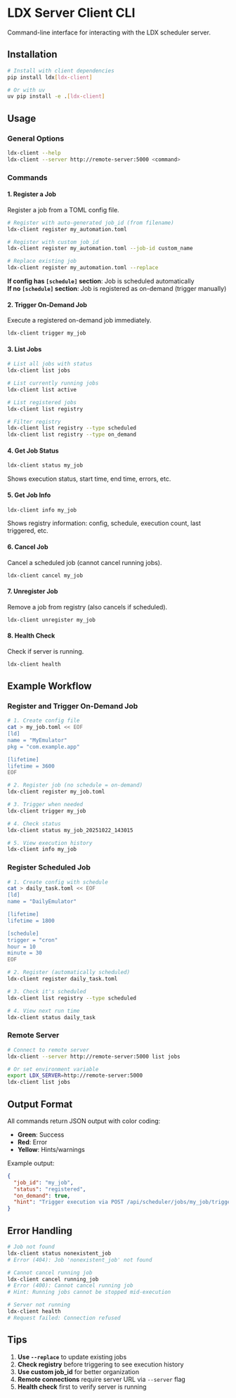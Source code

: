 # LDX Server Client CLI

Command-line interface for interacting with the LDX scheduler server.

## Installation

```bash
# Install with client dependencies
pip install ldx[ldx-client]

# Or with uv
uv pip install -e .[ldx-client]
```

## Usage

### General Options

```bash
ldx-client --help
ldx-client --server http://remote-server:5000 <command>
```

### Commands

#### 1. Register a Job

Register a job from a TOML config file.

```bash
# Register with auto-generated job_id (from filename)
ldx-client register my_automation.toml

# Register with custom job_id
ldx-client register my_automation.toml --job-id custom_name

# Replace existing job
ldx-client register my_automation.toml --replace
```

**If config has `[schedule]` section**: Job is scheduled automatically  
**If no `[schedule]` section**: Job is registered as on-demand (trigger manually)

#### 2. Trigger On-Demand Job

Execute a registered on-demand job immediately.

```bash
ldx-client trigger my_job
```

#### 3. List Jobs

```bash
# List all jobs with status
ldx-client list jobs

# List currently running jobs
ldx-client list active

# List registered jobs
ldx-client list registry

# Filter registry
ldx-client list registry --type scheduled
ldx-client list registry --type on_demand
```

#### 4. Get Job Status

```bash
ldx-client status my_job
```

Shows execution status, start time, end time, errors, etc.

#### 5. Get Job Info

```bash
ldx-client info my_job
```

Shows registry information: config, schedule, execution count, last triggered, etc.

#### 6. Cancel Job

Cancel a scheduled job (cannot cancel running jobs).

```bash
ldx-client cancel my_job
```

#### 7. Unregister Job

Remove a job from registry (also cancels if scheduled).

```bash
ldx-client unregister my_job
```

#### 8. Health Check

Check if server is running.

```bash
ldx-client health
```

## Example Workflow

### Register and Trigger On-Demand Job

```bash
# 1. Create config file
cat > my_job.toml << EOF
[ld]
name = "MyEmulator"
pkg = "com.example.app"

[lifetime]
lifetime = 3600
EOF

# 2. Register job (no schedule = on-demand)
ldx-client register my_job.toml

# 3. Trigger when needed
ldx-client trigger my_job

# 4. Check status
ldx-client status my_job_20251022_143015

# 5. View execution history
ldx-client info my_job
```

### Register Scheduled Job

```bash
# 1. Create config with schedule
cat > daily_task.toml << EOF
[ld]
name = "DailyEmulator"

[lifetime]
lifetime = 1800

[schedule]
trigger = "cron"
hour = 10
minute = 30
EOF

# 2. Register (automatically scheduled)
ldx-client register daily_task.toml

# 3. Check it's scheduled
ldx-client list registry --type scheduled

# 4. View next run time
ldx-client status daily_task
```

### Remote Server

```bash
# Connect to remote server
ldx-client --server http://remote-server:5000 list jobs

# Or set environment variable
export LDX_SERVER=http://remote-server:5000
ldx-client list jobs
```

## Output Format

All commands return JSON output with color coding:
- **Green**: Success
- **Red**: Error
- **Yellow**: Hints/warnings

Example output:

```json
{
  "job_id": "my_job",
  "status": "registered",
  "on_demand": true,
  "hint": "Trigger execution via POST /api/scheduler/jobs/my_job/trigger"
}
```

## Error Handling

```bash
# Job not found
ldx-client status nonexistent_job
# Error (404): Job 'nonexistent_job' not found

# Cannot cancel running job
ldx-client cancel running_job
# Error (400): Cannot cancel running job
# Hint: Running jobs cannot be stopped mid-execution

# Server not running
ldx-client health
# Request failed: Connection refused
```

## Tips

1. **Use `--replace`** to update existing jobs
2. **Check registry** before triggering to see execution history
3. **Use custom job_id** for better organization
4. **Remote connections** require server URL via `--server` flag
5. **Health check** first to verify server is running
